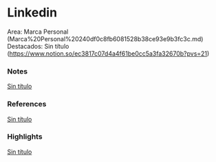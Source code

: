 # Linkedin

Area: Marca Personal (Marca%20Personal%20240df0c8fb6081528b38ce93e9b3fc3c.md)
Destacados: Sin título (https://www.notion.so/ec3817c07d4a4f61be0cc5a3fa32670b?pvs=21)

### Notes

[Sin título](Sin%20ti%CC%81tulo%20240df0c8fb608162a7f4f794ae11a133.csv)

### References

[Sin título](Sin%20ti%CC%81tulo%20240df0c8fb6081eb9c8df199fcc44ac9.csv)

### Highlights

[Sin título](Sin%20ti%CC%81tulo%20240df0c8fb608199aa55ebbf3dd76bdb.csv)